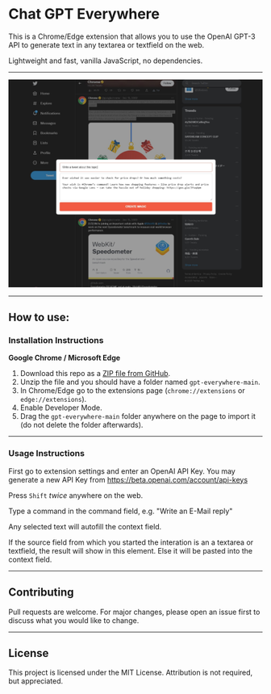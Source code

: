# Chat GPT Everywhere
This is a Chrome/Edge extension that allows you to use the OpenAI GPT-3 API to generate text in any textarea or textfield on the web.

Lightweight and fast, vanilla JavaScript, no dependencies.

---

![Screenshot of GPT Everywhere](https://raw.githubusercontent.com/ptmrio/gpt-everywhere/main/img/screenshots/gpt-write-a-tweet.jpg)

---
## How to use:
### Installation Instructions
**Google Chrome / Microsoft Edge**
1. Download this repo as a [ZIP file from GitHub](https://github.com/ptmrio/gpt-everywhere/archive/refs/heads/main.zip).
1. Unzip the file and you should have a folder named `gpt-everywhere-main`.
1. In Chrome/Edge go to the extensions page (`chrome://extensions` or `edge://extensions`).
1. Enable Developer Mode.
1. Drag the `gpt-everywhere-main` folder anywhere on the page to import it (do not delete the folder afterwards).


---
### Usage Instructions
First go to extension settings and enter an OpenAI API Key. You may generate a new API Key from https://beta.openai.com/account/api-keys

Press `Shift` *twice* anywhere on the web.

Type a command in the command field, e.g. "Write an E-Mail reply"

Any selected text will autofill the context field.

If the source field from which you started the interation is an a textarea or textfield, the result will show in this element. Else it will be pasted into the context field.

---

## Contributing
Pull requests are welcome. For major changes, please open an issue first to discuss what you would like to change.

---

## License
This project is licensed under the MIT License. Attribution is not required, but appreciated.